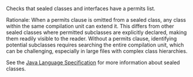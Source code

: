 <div>

Checks that sealed classes and interfaces have a permits list.

</div>

Rationale: When a permits clause is omitted from a sealed class, any
class within the same compilation unit can extend it. This differs from
other sealed classes where permitted subclasses are explicitly declared,
making them readily visible to the reader. Without a permits clause,
identifying potential subclasses requires searching the entire
compilation unit, which can be challenging, especially in large files
with complex class hierarchies.

See the [Java Language
Specification](https://docs.oracle.com/javase/specs/jls/se22/html/jls-13.html#jls-13.4.2)
for more information about sealed classes.
